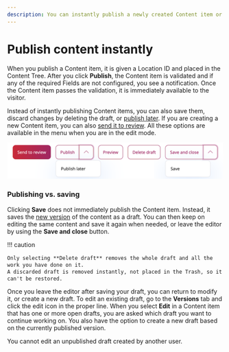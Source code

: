 ```yaml
---
description: You can instantly publish a newly created Content item or save its draft for editing.
---
```


# Publish content instantly

When you publish a Content item, it is given a Location ID and placed in the Content Tree.
After you click **Publish**, the Content item is validated and if any of the required
Fields are not configured, you see a notification.
Once the Content item passes the validation, it is immediately available to the visitor.

Instead of instantly publishing Content items, you can also save them, discard changes by deleting the draft, or [publish later](schedule_publishing.md#date-based-publishing).
If you are creating a new Content item, you can also [send it to review](editorial_workflow.md).
All these options are available in the menu when you are in the edit mode.

![Publishing options](img/publishing_options.png "Publishing options")

### Publishing vs. saving

Clicking **Save** does not immediately publish the Content item.
Instead, it saves the [new version](content_versions.md) of the content as a draft.
You can then keep on editing the same content and save it again when needed,
or leave the editor by using the **Save and close** button.

!!! caution

    Only selecting **Delete draft** removes the whole draft and all the work you have done on it.
    A discarded draft is removed instantly, not placed in the Trash, so it can't be restored.

Once you leave the editor after saving your draft, you can return to modify it, or create a new draft.
To edit an existing draft, go to the **Versions** tab and click the edit icon in the proper line.
When you select **Edit** in a Content item that has one or more open drafts,
you are asked which draft you want to continue working on.
You also have the option to create a new draft based on the currently published version.

You cannot edit an unpublished draft created by another user.
